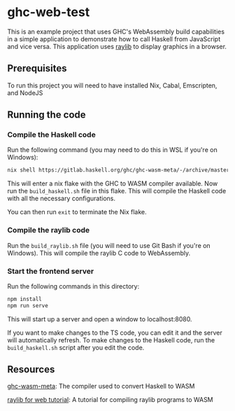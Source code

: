 # ghc-web-test

This is an example project that uses GHC's WebAssembly build capabilities in a
simple application to demonstrate how to call Haskell from JavaScript and vice
versa. This application uses [raylib](https://www.raylib.com/) to display
graphics in a browser.

## Prerequisites

To run this project you will need to have installed Nix, Cabal, Emscripten, and NodeJS

## Running the code

### Compile the Haskell code

Run the following command (you may need to do this in WSL if you're on Windows):

```sh
nix shell https://gitlab.haskell.org/ghc/ghc-wasm-meta/-/archive/master/ghc-wasm-meta-master.tar.gz --extra-experimental-features nix-command --extra-experimental-features flakes
```

This will enter a nix flake with the GHC to WASM compiler available. Now run
the `build_haskell.sh` file in this flake. This will compile the Haskell code
with all the necessary configurations.

You can then run `exit` to terminate the Nix flake.

### Compile the raylib code

Run the `build_raylib.sh` file (you will need to use Git Bash if you're on
Windows). This will compile the raylib C code to WebAssembly.

### Start the frontend server

Run the following commands in this directory:

```sh
npm install
npm run serve
```

This will start up a server and open a window to localhost:8080.

If you want to make changes to the TS code, you can edit it and the server will automatically refresh. To make changes to the Haskell code, run the `build_haskell.sh` script after you edit the code.

## Resources

[ghc-wasm-meta](https://gitlab.haskell.org/ghc/ghc-wasm-meta): The compiler used to convert Haskell to WASM

[raylib for web tutorial](https://github.com/raysan5/raylib/wiki/Working-for-Web-(HTML5)): A tutorial for compiling raylib programs to WASM
